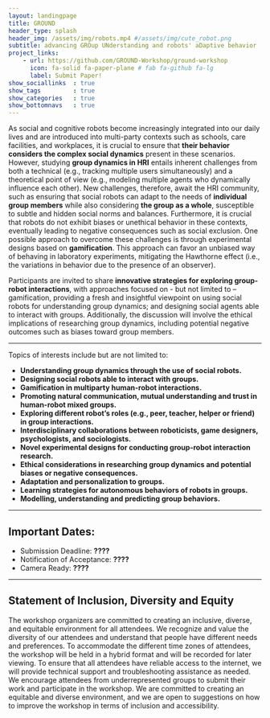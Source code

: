 ```yaml
---
layout: landingpage
title: GROUND
header_type: splash
header_img: /assets/img/robots.mp4 #/assets/img/cute_robot.png 
subtitle: advancing GROup UNderstanding and robots' aDaptive behavior
project_links:
    - url: https://github.com/GROUND-Workshop/ground-workshop
      icon: fa-solid fa-paper-plane # fab fa-github fa-lg
      label: Submit Paper!
show_sociallinks  : true
show_tags         : true
show_categories   : true
show_bottomnavs   : true
---
```


As social and cognitive robots become increasingly integrated into our daily lives and are introduced into multi-party contexts such as schools, care facilities, and workplaces, it is crucial to ensure that **their behavior considers the complex social dynamics** present in these scenarios. However, studying **group dynamics in HRI** entails inherent challenges from both a technical (e.g., tracking multiple users simultaneously) and a theoretical point of view (e.g., modeling multiple agents who dynamically influence each other). New challenges, therefore, await the HRI community, such as ensuring that social robots can adapt to the needs of **individual group members** while also considering **the group as a whole**, susceptible to subtle and hidden social norms and balances. Furthermore, it is crucial that robots do not exhibit biases or unethical behavior in these contexts, eventually leading to negative consequences such as social exclusion. One possible approach to overcome these challenges is through experimental designs based on **gamification**. This approach can favor an unbiased way of behaving in laboratory experiments, mitigating the Hawthorne effect (i.e., the variations in behavior due to the presence of an observer). 

Participants are invited to share **innovative strategies for exploring group-robot interactions**, with approaches focused on - but not limited to – gamification, providing a fresh and insightful viewpoint on using social robots for understanding group dynamics; and designing social agents able to interact with groups. Additionally, the discussion will involve the ethical implications of researching group dynamics, including potential negative outcomes such as biases toward group members. 

---

Topics of interests include but are not limited to:
* **Understanding group dynamics through the use of social robots.** 
* **Designing social robots able to interact with groups.** 
* **Gamification in multiparty human-robot interactions.** 
* **Promoting natural communication, mutual understanding and trust in human-robot mixed groups.** 
* **Exploring different robot’s roles (e.g., peer, teacher, helper or friend) in group interactions.** 
* **Interdisciplinary collaborations between roboticists, game designers, psychologists, and sociologists.** 
* **Novel experimental designs for conducting group-robot interaction research.** 
* **Ethical considerations in researching group dynamics and potential biases or negative consequences.** 
* **Adaptation and personalization to groups.** 
* **Learning strategies for autonomous behaviors of robots in groups.** 
* **Modelling, understanding and predicting group behaviors.** 

---

## Important Dates:
* Submission Deadline: **????**
* Notification of Acceptance: **????**
* Camera Ready: **????**

---

## Statement of Inclusion, Diversity and Equity 

The workshop organizers are committed to creating an inclusive, diverse, and equitable environment for all attendees. We recognize and value the diversity of our attendees and understand that people have different needs and preferences. To accommodate the different time zones of attendees, the workshop will be held in a hybrid format and will be recorded for later viewing. To ensure that all attendees have reliable access to the internet, we will provide technical support and troubleshooting assistance as needed. We encourage attendees from underrepresented groups to submit their work and participate in the workshop. We are committed to creating an equitable and diverse environment, and we are open to suggestions on how to improve the workshop in terms of inclusion and accessibility. 
